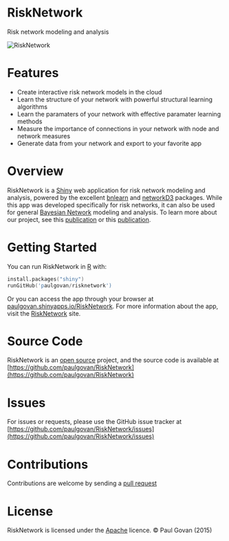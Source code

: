 # RiskNetwork
Risk network modeling and analysis

![RiskNetwork](https://github.com/paulgovan/RiskNetwork/blob/master/images/RiskNetwork%20Structure%20Tab.png?raw=true)

# Features
* Create interactive risk network models in the cloud
* Learn the structure of your network with powerful structural learning algorithms
* Learn the paramaters of your network with effective paramater learning methods
* Measure the importance of connections in your network with node and network measures
* Generate data from your network and export to your favorite app

# Overview
RiskNetwork is a [Shiny](http://shiny.rstudio.com) web application for risk network modeling and analysis, powered by the excellent [bnlearn](http://www.bnlearn.com) and [networkD3](http://christophergandrud.github.io/networkD3/) packages. While this app was developed specifically for risk networks, it can also be used for general [Bayesian Network](http://singapore.cs.ucla.edu/LECTURE/lecture_sec1.htm) modeling and analysis. To learn more about our project, see this [publication](http://ascelibrary.org/doi/abs/10.1061/(ASCE)CO.1943-7862.0001136) or this [publication](http://dx.doi.org/10.1061/(ASCE)CO.1943-7862.0001136).

# Getting Started
You can run RiskNetwork in [R](https://www.r-project.org) with:

```S
install.packages("shiny")
runGitHub('paulgovan/risknetwork')
```

Or you can access the app through your browser at [paulgovan.shinyapps.io/RiskNetwork](https://paulgovan.shinyapps.io/risknetwork). For more information about the app, visit the [RiskNetwork](http://paulgovan.wix.com/RiskNetwork) site.

# Source Code
RiskNetwork is an [open source](http://opensource.org) project, and the source code is available at [https://github.com/paulgovan/RiskNetwork](https://github.com/paulgovan/RiskNetwork)

# Issues
For issues or requests, please use the GitHub issue tracker at [https://github.com/paulgovan/RiskNetwork/issues](https://github.com/paulgovan/RiskNetwork/issues)

# Contributions
Contributions are welcome by sending a [pull request](https://github.com/paulgovan/RiskNetwork/pulls)

# License
RiskNetwork is licensed under the [Apache](http://www.apache.org/licenses/LICENSE-2.0) licence. &copy; Paul Govan (2015)
